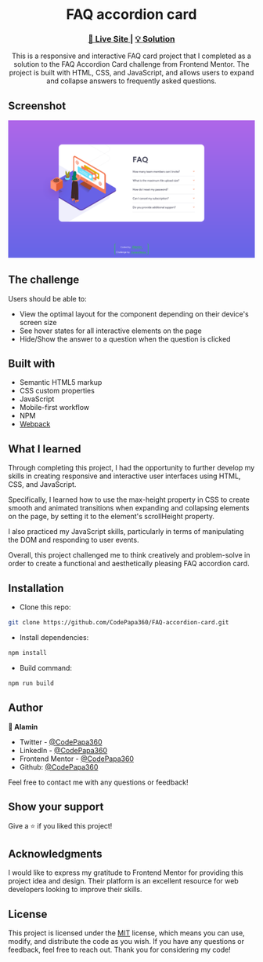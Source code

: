 <h1 align="center">FAQ accordion card</h1>

<div align="center">
  <h3>
    <a href="https://faq-accordion-card-alamin.netlify.app/">
      🚀 Live Site
    </a>
    |
    <a href="">
      💡 Solution
    </a>
  </h5>
</div>

<p align="center">
  This is a responsive and interactive FAQ card project that I completed as a solution to the FAQ Accordion Card challenge from Frontend Mentor. The project is built with HTML, CSS, and JavaScript, and allows users to expand and collapse answers to frequently asked questions.
</p>

## Screenshot

<a align="center" href="https://faq-accordion-card-alamin.netlify.app/">

<img src="./screenshots/faq-accordion-card-screenshot-desktop.png"/>
</a>

## The challenge

Users should be able to:

- View the optimal layout for the component depending on their device's screen size
- See hover states for all interactive elements on the page
- Hide/Show the answer to a question when the question is clicked

## Built with

- Semantic HTML5 markup
- CSS custom properties
- JavaScript
- Mobile-first workflow
- NPM
- [Webpack](https://webpack.js.org/)

## What I learned

Through completing this project, I had the opportunity to further develop my skills in creating responsive and interactive user interfaces using HTML, CSS, and JavaScript.

Specifically, I learned how to use the max-height property in CSS to create smooth and animated transitions when expanding and collapsing elements on the page, by setting it to the element's scrollHeight property.

I also practiced my JavaScript skills, particularly in terms of manipulating the DOM and responding to user events.

Overall, this project challenged me to think creatively and problem-solve in order to create a functional and aesthetically pleasing FAQ accordion card.

## Installation

- Clone this repo:

```sh
git clone https://github.com/CodePapa360/FAQ-accordion-card.git
```

- Install dependencies:

```sh
npm install
```

- Build command:

```sh
npm run build
```

## Author

<b>👤 Alamin</b>

- Twitter - [@CodePapa360](https://www.twitter.com/CodePapa360)
- LinkedIn - [@CodePapa360](https://www.linkedin.com/in/codepapa360)
- Frontend Mentor - [@CodePapa360](https://www.frontendmentor.io/profile/CodePapa360)
- Github: [@CodePapa360](https://github.com/codepapa360)

Feel free to contact me with any questions or feedback!

## Show your support

Give a ⭐️ if you liked this project!

## Acknowledgments

I would like to express my gratitude to Frontend Mentor for providing this project idea and design. Their platform is an excellent resource for web developers looking to improve their skills.

## License

This project is licensed under the [MIT](https://github.com/CodePapa360/FAQ-accordion-card/blob/main/LICENSE.md) license, which means you can use, modify, and distribute the code as you wish. If you have any questions or feedback, feel free to reach out. Thank you for considering my code!
